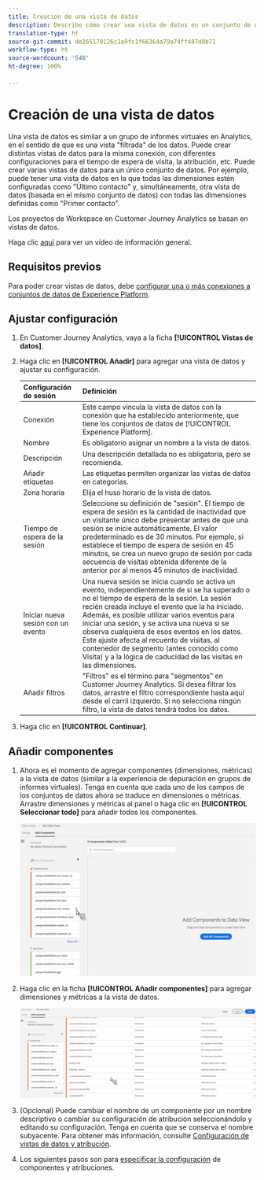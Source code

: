```yaml
---
title: Creación de una vista de datos
description: Describe cómo crear una vista de datos en un conjunto de datos de Platform en Customer Journey Analytics (CJA).
translation-type: ht
source-git-commit: de265170126c1a9fc1f66364a79a74ff487d0b71
workflow-type: ht
source-wordcount: '540'
ht-degree: 100%

---
```



# Creación de una vista de datos

Una vista de datos es similar a un grupo de informes virtuales en Analytics, en el sentido de que es una vista &quot;filtrada&quot; de los datos. Puede crear distintas vistas de datos para la misma conexión, con diferentes configuraciones para el tiempo de espera de visita, la atribución, etc. Puede crear varias vistas de datos para un único conjunto de datos. Por ejemplo, puede tener una vista de datos en la que todas las dimensiones estén configuradas como &quot;Último contacto&quot; y, simultáneamente, otra vista de datos (basada en el mismo conjunto de datos) con todas las dimensiones definidas como &quot;Primer contacto&quot;.

Los proyectos de Workspace en Customer Journey Analytics se basan en vistas de datos.

Haga clic [aquí](https://docs.adobe.com/content/help/en/platform-learn/tutorials/cja/basic-configuration-for-data-views.html) para ver un vídeo de información general.

## Requisitos previos

Para poder crear vistas de datos, debe [configurar una o más conexiones a conjuntos de datos de Experience Platform](/help/connections/create-connection.md).

## Ajustar configuración

1. En Customer Journey Analytics, vaya a la ficha **[!UICONTROL Vistas de datos]**.

1. Haga clic en **[!UICONTROL Añadir]** para agregar una vista de datos y ajustar su configuración.

   | Configuración de sesión | Definición |
   |---|---|
   | Conexión | Este campo vincula la vista de datos con la conexión que ha establecido anteriormente, que tiene los conjuntos de datos de [!UICONTROL Experience Platform]. |
   | Nombre | Es obligatorio asignar un nombre a la vista de datos. |
   | Descripción | Una descripción detallada no es obligatoria, pero se recomienda. |
   | Añadir etiquetas | Las etiquetas permiten organizar las vistas de datos en categorías. |
   | Zona horaria | Elija el huso horario de la vista de datos. |
   | Tiempo de espera de la sesión | Seleccione su definición de &quot;sesión&quot;. El tiempo de espera de sesión es la cantidad de inactividad que un visitante único debe presentar antes de que una sesión se inicie automáticamente. El valor predeterminado es de 30 minutos. Por ejemplo, si establece el tiempo de espera de sesión en 45 minutos, se crea un nuevo grupo de sesión por cada secuencia de visitas obtenida diferente de la anterior por al menos 45 minutos de inactividad. <!--This setting impacts not only your visit counts, but also how visit segment containers are evaluated, and the visit expiration logic for any eVars expiring on visit. Decreasing the session timeout will likely increase the total number of visits in your reporting, while increasing the visit timeout will likely decrease the total number of visits in your reporting. This needs to be reviewed.--> |
   | Iniciar nueva sesión con un evento | Una nueva sesión se inicia cuando se activa un evento, independientemente de si se ha superado o no el tiempo de espera de la sesión. La sesión recién creada incluye el evento que la ha iniciado. Además, es posible utilizar varios eventos para iniciar una sesión, y se activa una nueva si se observa cualquiera de esos eventos en los datos. Este ajuste afecta al recuento de visitas, al contenedor de segmento (antes conocido como Visita) y a la lógica de caducidad de las visitas en las dimensiones. |
   | Añadir filtros | &quot;Filtros&quot; es el término para &quot;segmentos&quot; en Customer Journey Analytics. Si desea filtrar los datos, arrastre el filtro correspondiente hasta aquí desde el carril izquierdo. Si no selecciona ningún filtro, la vista de datos tendrá todos los datos. |

1. Haga clic en **[!UICONTROL Continuar]**.

## Añadir componentes

1. Ahora es el momento de agregar componentes (dimensiones, métricas) a la vista de datos (similar a la experiencia de depuración en grupos de informes virtuales). Tenga en cuenta que cada uno de los campos de los conjuntos de datos ahora se traduce en dimensiones o métricas. Arrastre dimensiones y métricas al panel o haga clic en **[!UICONTROL Seleccionar todo]** para añadir todos los componentes.

   ![](assets/add-all-components.png)

1. Haga clic en la ficha **[!UICONTROL Añadir componentes]** para agregar dimensiones y métricas a la vista de datos.

   ![](assets/add-all-components2.png)

1. (Opcional) Puede cambiar el nombre de un componente por un nombre descriptivo o cambiar su configuración de atribución seleccionándolo y editando su configuración. Tenga en cuenta que se conserva el nombre subyacente. Para obtener más información, consulte [Configuración de vistas de datos y atribución](/help/data-views/configure-dataviews.md).

1. Los siguientes pasos son para [especificar la configuración](/help/data-views/configure-dataviews.md) de componentes y atribuciones.